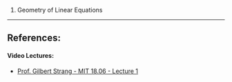 1. Geometry of Linear Equations
---

## References:

#### Video Lectures: 
* [Prof. Gilbert Strang - MIT 18.06 - Lecture 1](https://ocw.mit.edu/courses/mathematics/18-06-linear-algebra-spring-2010/video-lectures/lecture-1-the-geometry-of-linear-equations/)
